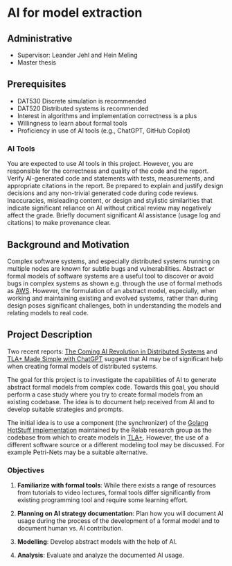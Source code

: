 # AI for model extraction

## Administrative

- Supervisor: Leander Jehl and Hein Meling
- Master thesis

## Prerequisites

- DAT530 Discrete simulation is recommended
- DAT520 Distributed systems is recommended
- Interest in algorithms and implementation correctness is a plus
- Willingness to learn about formal tools
- Proficiency in use of AI tools (e.g., ChatGPT, GitHub Copilot)

### AI Tools

You are expected to use AI tools in this project.
However, you are responsible for the correctness and quality of the code and the report.
Verify AI-generated code and statements with tests, measurements, and appropriate citations in the report.
Be prepared to explain and justify design decisions and any non-trivial generated code during code reviews.
Inaccuracies, misleading content, or design and stylistic similarities that indicate significant reliance on AI without critical review may negatively affect the grade.
Briefly document significant AI assistance (usage log and citations) to make provenance clear.

## Background and Motivation

Complex software systems, and especially distributed systems running on multiple nodes are known for subtle bugs and vulnerabilities.
Abstract or formal models of software systems are a useful tool to discover or avoid bugs in complex systems as shown e.g. through the use of formal methods as [AWS](https://assets.amazon.science/67/f9/92733d574c11ba1a11bd08bfb8ae/how-amazon-web-services-uses-formal-methods.pdf).
However, the formulation of an abstract model, especially, when working and maintaining existing and evolved systems, rather than during design poses significant challenges, both in understanding the models and relating models to real code.

## Project Description

Two recent reports:
[The Coming AI Revolution in Distributed Systems](https://zfhuang99.github.io/github%20copilot/formal%20verification/tla+/2025/05/24/ai-revolution-in-distributed-systems.html#fn:disclaimer) and
[TLA+ Made Simple with ChatGPT](https://zfhuang99.github.io/tla+/pluscal/chatgpt/2023/09/24/TLA-made-simple-with-chatgpt.html) suggest that AI may be of significant help when creating formal models of distributed systems.

The goal for this project is to investigate the capabilities of AI to generate abstract formal models from complex code.
Towards this goal, you should perform a case study where you try to create formal models from an existing codebase.
The idea is to document help received from AI and to develop suitable strategies and prompts.

The initial idea is to use a component (the synchronizer) of the [Golang HotStuff implementation](https://github.com/relab/hotstuff) maintained by the Relab research group as the codebase from which to create models in [TLA+](https://www.learntla.com/index.html#).
However, the use of a different software source or a different modeling tool may be discussed.
For example Petri-Nets may be a suitable alternative.

### Objectives

1. **Familiarize with formal tools**: While there exists a range of resources from tutorials to video lectures, formal tools differ significantly from existing programming tool and require some learning effort.

2. **Planning on AI strategy documentation**: Plan how you will document AI usage during the process of the development of a formal model and to document human vs. AI contribution.

3. **Modelling**: Develop abstract models with the help of AI.

4. **Analysis**: Evaluate and analyze the documented AI usage.
